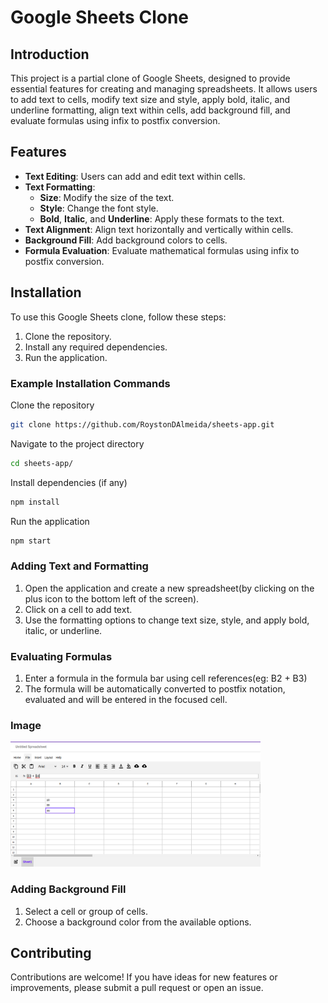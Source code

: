 # Google Sheets Clone

## Introduction

This project is a partial clone of Google Sheets, designed to provide essential features for creating and managing spreadsheets. It allows users to add text to cells, modify text size and style, apply bold, italic, and underline formatting, align text within cells, add background fill, and evaluate formulas using infix to postfix conversion.

## Features

- **Text Editing**: Users can add and edit text within cells.
- **Text Formatting**:
  - **Size**: Modify the size of the text.
  - **Style**: Change the font style.
  - **Bold**, **Italic**, and **Underline**: Apply these formats to the text.
- **Text Alignment**: Align text horizontally and vertically within cells.
- **Background Fill**: Add background colors to cells.
- **Formula Evaluation**: Evaluate mathematical formulas using infix to postfix conversion.

## Installation

To use this Google Sheets clone, follow these steps:

1. Clone the repository.
2. Install any required dependencies.
3. Run the application.

### Example Installation Commands

Clone the repository
```bash
git clone https://github.com/RoystonDAlmeida/sheets-app.git
```

Navigate to the project directory
```bash
cd sheets-app/
```

Install dependencies (if any)
```bash
npm install
```

Run the application
```bash
npm start
```

### Adding Text and Formatting

1. Open the application and create a new spreadsheet(by clicking on the plus icon to the bottom left of the screen).
2. Click on a cell to add text.
3. Use the formatting options to change text size, style, and apply bold, italic, or underline.

### Evaluating Formulas

1. Enter a formula in the formula bar using cell references(eg: B2 + B3)
2. The formula will be automatically converted to postfix notation, evaluated and will be entered in the focused cell.

### Image

<img src = "./images/Output.png" alt = "Output Pic" width = "400" height = "200">

### Adding Background Fill

1. Select a cell or group of cells.
2. Choose a background color from the available options.

## Contributing

Contributions are welcome! If you have ideas for new features or improvements, please submit a pull request or open an issue.